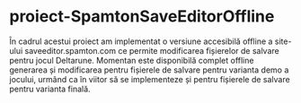 # proiect-SpamtonSaveEditorOffline
În cadrul acestui proiect am implementat o versiune accesibilă offline a site-ului saveeditor.spamton.com ce permite modificarea fișierelor de salvare pentru jocul Deltarune.
Momentan este disponibilă complet offline generarea și modificarea pentru fișierele de salvare pentru varianta demo a jocului, urmând ca în viitor să se implementeze și pentru fișierele
de salvare pentru varianta finală.
